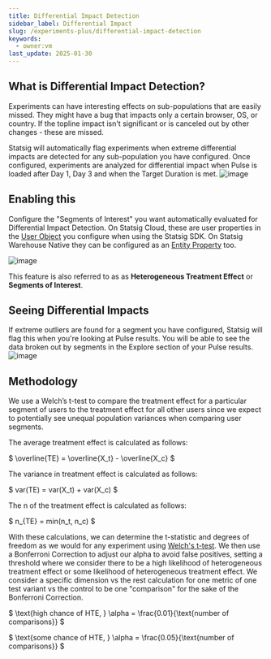 ```yaml
---
title: Differential Impact Detection
sidebar_label: Differential Impact
slug: /experiments-plus/differential-impact-detection
keywords:
  - owner:vm
last_update: 2025-01-30
---
```


## What is Differential Impact Detection?
Experiments can have interesting effects on sub-populations that are easily missed. They might have a bug that impacts only a certain browser, OS, or country. If the topline impact isn't significant or is canceled out by other changes - these are missed.

Statsig will automatically flag experiments when extreme differential impacts are detected for any sub-population you have configured. Once configured, experiments are analyzed for differential impact when Pulse is loaded after Day 1, Day 3 and when the Target Duration is met.
![image](https://github.com/user-attachments/assets/9783ba7a-812b-4fea-97af-4e3344f8345f)

## Enabling this
Configure the "Segments of Interest" you want automatically evaluated for Differential Impact Detection. On Statsig Cloud, these are user properties in the [User Object](/concepts/user) you configure when using the Statsig SDK. On Statsig Warehouse Native they can be configured as an [Entity Property](/statsig-warehouse-native/features/entity-properties) too.

![image](https://github.com/user-attachments/assets/c9bb5e56-dbc8-4fc2-a33b-92974f867120)

This feature is also referred to as as **Heterogeneous Treatment Effect** or **Segments of Interest**. 

## Seeing Differential Impacts
If extreme outliers are found for a segment you have configured, Statsig will flag this when you're looking at Pulse results. You will be able to see the data broken out by segments in the Explore section of your Pulse results. 
![image](https://github.com/user-attachments/assets/5e5a3907-ff67-404c-a94f-2f986262008e)


## Methodology

We use a Welch’s t-test to compare the treatment effect for a particular segment of users to the treatment effect for all other users since we expect to potentially see unequal population variances when comparing user segments.

The average treatment effect is calculated as follows:

$
\overline{TE} = \overline{X_t} - \overline{X_c} 
$

The variance in treatment effect is calculated as follows:

$
var(TE) = var(X_t) + var(X_c)
$

The n of the treatment effect is calculated as follows:

$
n_{TE} = min(n_t, n_c)
$

With these calculations, we can determine the t-statistic and degrees of freedom as we would for any experiment using [Welch's t-test](/stats-engine/p-value#welchs-t-test).
We then use a Bonferroni Correction to adjust our alpha to avoid false positives, setting a threshold where we consider there to be a high likelihood of heterogeneous treatment effect or some likelihood of heterogeneous treatment effect. We consider a specific dimension vs the rest calculation for one metric of one test variant vs the control to be one "comparison" for the sake of the Bonferroni Correction.

$
\text{high chance of HTE, } \alpha = \frac{0.01}{\text{number of comparisons}}
$

$
\text{some chance of HTE, } \alpha = \frac{0.05}{\text{number of comparisons}}
$


##
